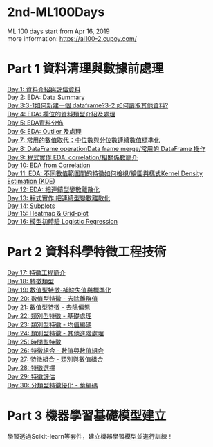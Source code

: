 # 2nd-ML100Days
ML 100 days start from Apr 16, 2019<br>
more information: https://ai100-2.cupoy.com/
# Part 1 資料清理與數據前處理
<a href=https://github.com/jasonliu1990/2nd-ML100Days/blob/master/homework/Day_001_HW.ipynb>Day 1: 資料介紹與評估資料</a></br>
<a href=https://github.com/jasonliu1990/2nd-ML100Days/blob/master/homework/Day_002_HW.ipynb>Day 2: EDA: Data Summary</a></br>
<a href=https://github.com/jasonliu1990/2nd-ML100Days/blob/master/homework/Day_003_HW.ipynb>Day 3:3-1如何新建一個 dataframe?3-2 如何讀取其他資料?</a></br>
<a href=https://github.com/jasonliu1990/2nd-ML100Days/blob/master/homework/Day_004_HW.ipynb>Day 4: EDA: 欄位的資料類型介紹及處理</a></br>
<a href=https://github.com/jasonliu1990/2nd-ML100Days/blob/master/homework/Day_005_HW.ipynb>Day 5: EDA資料分佈</a></br>
<a href=https://github.com/jasonliu1990/2nd-ML100Days/blob/master/homework/Day_006_HW.ipynb>Day 6: EDA: Outlier 及處理</a></br>
<a href=https://github.com/jasonliu1990/2nd-ML100Days/blob/master/homework/Day_007_HW.ipynb>Day 7: 常用的數值取代：中位數與分位數連續數值標準化</a></br>
<a href=https://github.com/jasonliu1990/2nd-ML100Days/blob/master/homework/Day_008_HW.ipynb>Day 8: DataFrame operationData frame merge/常用的 DataFrame 操作</a></br>
<a href=https://github.com/jasonliu1990/2nd-ML100Days/blob/master/homework/Day_009_HW.ipynb>Day 9: 程式實作 EDA: correlation/相關係數簡介</a></br>
<a href=https://github.com/jasonliu1990/2nd-ML100Days/blob/master/homework/Day_010_HW.ipynb>Day 10: EDA from Correlation</a></br>
<a href=https://github.com/jasonliu1990/2nd-ML100Days/blob/master/homework/Day_011_HW.ipynb>Day 11: EDA: 不同數值範圍間的特徵如何檢視/繪圖與樣式Kernel Density Estimation (KDE)</a></br>
<a href=https://github.com/jasonliu1990/2nd-ML100Days/blob/master/homework/Day_012_HW.ipynb>Day 12: EDA: 把連續型變數離散化</a></br>
<a href=https://github.com/jasonliu1990/2nd-ML100Days/blob/master/homework/Day_013_HW.ipynb>Day 13: 程式實作 把連續型變數離散化</a></br>
<a href=https://github.com/jasonliu1990/2nd-ML100Days/blob/master/homework/Day_014_HW.ipynb>Day 14: Subplots</a></br>
<a href=https://github.com/jasonliu1990/2nd-ML100Days/blob/master/homework/Day_015_HW.ipynb>Day 15: Heatmap & Grid-plot</a></br>
<a href=https://github.com/jasonliu1990/2nd-ML100Days/blob/master/homework/Day_016_HW.ipynb>Day 16: 模型初體驗 Logistic Regression</a></br>
# Part 2 資料科學特徵工程技術
<a href=https://github.com/jasonliu1990/2nd-ML100Days/blob/master/homework/Day_017_HW.ipynb>Day 17: 特徵工程簡介</a></br>
<a href=https://github.com/jasonliu1990/2nd-ML100Days/blob/master/homework/Day_018_HW.ipynb>Day 18: 特徵類型</a></br>
<a href=https://github.com/jasonliu1990/2nd-ML100Days/blob/master/homework/Day_019_HW.ipynb>Day 19: 數值型特徵-補缺失值與標準化</a></br>
<a href=https://github.com/jasonliu1990/2nd-ML100Days/blob/master/homework/Day_020_HW.ipynb>Day 20: 數值型特徵 - 去除離群值</a></br>
<a href=https://github.com/jasonliu1990/2nd-ML100Days/blob/master/homework/Day_021_HW.ipynb>Day 21: 數值型特徵 - 去除偏態</a></br>
<a href=https://github.com/jasonliu1990/2nd-ML100Days/blob/master/homework/Day_022_HW.ipynb>Day 22: 類別型特徵 - 基礎處理</a></br>
<a href=https://github.com/jasonliu1990/2nd-ML100Days/blob/master/homework/Day_023_HW.ipynb>Day 23: 類別型特徵 - 均值編碼</a></br>
<a href=https://github.com/jasonliu1990/2nd-ML100Days/blob/master/homework/Day_024_HW.ipynb>Day 24: 類別型特徵 - 其他進階處理</a></br>
<a href=https://github.com/jasonliu1990/2nd-ML100Days/blob/master/homework/Day_025_HW.ipynb>Day 25: 時間型特徵</a></br>
<a href=https://github.com/jasonliu1990/2nd-ML100Days/blob/master/homework/Day_026_HW.ipynb>Day 26: 特徵組合 - 數值與數值組合</a></br>
<a href=https://github.com/jasonliu1990/2nd-ML100Days/blob/master/homework/Day_027_HW.ipynb>Day 27: 特徵組合 - 類別與數值組合</a></br>
<a href=https://github.com/jasonliu1990/2nd-ML100Days/blob/master/homework/Day_028_HW.ipynb>Day 28: 特徵選擇</a></br>
<a href=https://github.com/jasonliu1990/2nd-ML100Days/blob/master/homework/Day_029_HW.ipynb>Day 29: 特徵評估</a></br>
<a href=https://github.com/jasonliu1990/2nd-ML100Days/blob/master/homework/Day_030_HW.ipynb>Day 30: 分類型特徵優化 - 葉編碼</a></br>
# Part 3 機器學習基礎模型建立
學習透過Scikit-learn等套件，建立機器學習模型並進行訓練！
